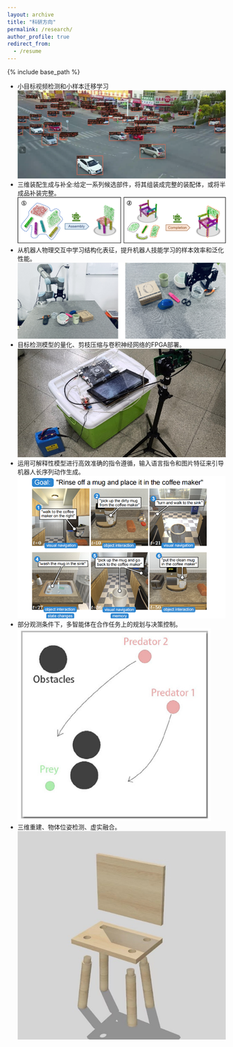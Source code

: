 ```yaml
---
layout: archive
title: "科研方向"
permalink: /research/
author_profile: true
redirect_from:
  - /resume
---
```


{% include base_path %}

* 小目标视频检测和小样本迁移学习  
  <img src="../images/小目标视频检测.png" alt="drawing" width="1000"/>
* 三维装配生成与补全:给定一系列候选部件，将其组装成完整的装配体，或将半成品补装完整。  
  ![pic2](../images/三维装配生成与补全.png)
* 从机器人物理交互中学习结构化表征，提升机器人技能学习的样本效率和泛化性能。  
  ![pic3](../images/结构化表征.png)
* 目标检测模型的量化、剪枝压缩与卷积神经网络的FPGA部署。  
  <img src="../images/FPGA.png" alt="drawing" width="1000"/>
* 运用可解释性模型进行高效准确的指令遵循，输入语言指令和图片特征来引导机器人长序列动作生成。  
  <img src="../images/长序列动作.png" alt="drawing" width="1000"/>
* 部分观测条件下，多智能体在合作任务上的规划与决策控制。  
  ![pic6](../images/多智能体合作.png)
* 三维重建、物体位姿检测、虚实融合。  
  ![pic7](../images/虚实融合.png)

